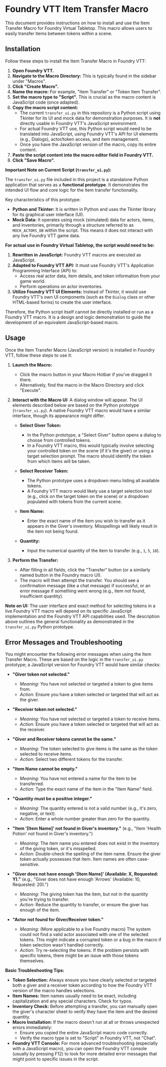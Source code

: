 # Foundry VTT Item Transfer Macro

This document provides instructions on how to install and use the Item Transfer Macro for Foundry Virtual Tabletop. This macro allows users to easily transfer items between tokens within a scene.

## Installation

Follow these steps to install the Item Transfer Macro in Foundry VTT:

1.  **Open Foundry VTT.**
2.  **Navigate to the Macro Directory:** This is typically found in the sidebar under "Macros".
3.  **Click "Create Macro".**
4.  **Name the macro:** For example, "Item Transfer" or "Token Item Transfer".
5.  **Set the macro type to "Script".** This is crucial as the macro content is JavaScript code (once adapted).
6.  **Copy the macro script content:**
    *   The current `transfer_ui.py` in this repository is a Python script using Tkinter for its UI and mock data for demonstration purposes. It is **not** directly usable in Foundry VTT's JavaScript environment.
    *   For actual Foundry VTT use, this Python script would need to be translated into JavaScript, using Foundry VTT's API for UI elements (e.g., Dialogs), actor/token access, and item management.
    *   Once you have the JavaScript version of the macro, copy its entire content.
7.  **Paste the script content into the macro editor field in Foundry VTT.**
8.  **Click "Save Macro".**

**Important Note on Current Script (`transfer_ui.py`):**

The `transfer_ui.py` file included in this project is a standalone Python application that serves as a **functional prototype**. It demonstrates the intended UI flow and core logic for the item transfer functionality.

Key characteristics of this prototype:
*   **Python and Tkinter:** It is written in Python and uses the Tkinter library for its graphical user interface (UI).
*   **Mock Data:** It operates using mock (simulated) data for actors, items, and inventories, primarily through a structure referred to as `MOCK_ACTORS_DB` within the script. This means it does not interact with any live Foundry VTT game data.

**For actual use in Foundry Virtual Tabletop, the script would need to be:**
1.  **Rewritten in JavaScript:** Foundry VTT macros are executed as JavaScript.
2.  **Adapted to Foundry VTT API:** It must use Foundry VTT's Application Programming Interface (API) to:
    *   Access real actor data, item details, and token information from your game world.
    *   Perform operations on actor inventories.
3.  **Utilize Foundry VTT UI Elements:** Instead of Tkinter, it would use Foundry VTT's own UI components (such as the `Dialog` class or other HTML-based forms) to create the user interface.

Therefore, the Python script itself cannot be directly installed or run as a Foundry VTT macro. It is a design and logic demonstration to guide the development of an equivalent JavaScript-based macro.

## Usage

Once the Item Transfer Macro (JavaScript version) is installed in Foundry VTT, follow these steps to use it:

1.  **Launch the Macro:**
    *   Click the macro button in your Macro Hotbar if you've dragged it there.
    *   Alternatively, find the macro in the Macro Directory and click "Execute".

2.  **Interact with the Macro UI:**
    A dialog window will appear. The UI elements described below are based on the Python prototype (`transfer_ui.py`). A native Foundry VTT macro would have a similar interface, though its appearance might differ.

    *   **Select Giver Token:**
        *   In the Python prototype, a "Select Giver" button opens a dialog to choose from controlled tokens.
        *   In a Foundry VTT macro, this would typically involve selecting your controlled token on the scene (if it's the giver) or using a target selection prompt. The macro should identify the token from which items will be taken.

    *   **Select Receiver Token:**
        *   The Python prototype uses a dropdown menu listing all available tokens.
        *   A Foundry VTT macro would likely use a target selection tool (e.g., click on the target token on the scene) or a dropdown populated with tokens from the current scene.

    *   **Item Name:**
        *   Enter the exact name of the item you wish to transfer as it appears in the Giver's inventory. Misspellings will likely result in the item not being found.

    *   **Quantity:**
        *   Input the numerical quantity of the item to transfer (e.g., `1`, `5`, `10`).

3.  **Perform the Transfer:**
    *   After filling in all fields, click the "Transfer" button (or a similarly named button in the Foundry macro UI).
    *   The macro will then attempt the transfer. You should see a confirmation message (like a chat message) if successful, or an error message if something went wrong (e.g., item not found, insufficient quantity).

**Note on UI:** The user interface and exact method for selecting tokens in a live Foundry VTT macro will depend on its specific JavaScript implementation and the Foundry VTT API capabilities used. The description above outlines the general functionality as demonstrated in the `transfer_ui.py` Python prototype.

## Error Messages and Troubleshooting

You might encounter the following error messages when using the Item Transfer Macro. These are based on the logic in the `transfer_ui.py` prototype; a JavaScript version for Foundry VTT would have similar checks:

*   **"Giver token not selected."**
    *   *Meaning:* You have not selected or targeted a token to give items from.
    *   *Action:* Ensure you have a token selected or targeted that will act as the giver.

*   **"Receiver token not selected."**
    *   *Meaning:* You have not selected or targeted a token to receive items.
    *   *Action:* Ensure you have a token selected or targeted that will act as the receiver.

*   **"Giver and Receiver tokens cannot be the same."**
    *   *Meaning:* The token selected to give items is the same as the token selected to receive items.
    *   *Action:* Select two different tokens for the transfer.

*   **"Item Name cannot be empty."**
    *   *Meaning:* You have not entered a name for the item to be transferred.
    *   *Action:* Type the exact name of the item in the "Item Name" field.

*   **"Quantity must be a positive integer."**
    *   *Meaning:* The quantity entered is not a valid number (e.g., it's zero, negative, or text).
    *   *Action:* Enter a whole number greater than zero for the quantity.

*   **"Item '[Item Name]' not found in Giver's inventory."** (e.g., "Item 'Health Potion' not found in Giver's inventory.")
    *   *Meaning:* The item name you entered does not exist in the inventory of the giving token, or it's misspelled.
    *   *Action:* Double-check the spelling of the item name. Ensure the giver token actually possesses that item. Item names are often case-sensitive.

*   **"Giver does not have enough '[Item Name]' (Available: X, Requested: Y)."** (e.g., "Giver does not have enough 'Arrows' (Available: 10, Requested: 20).")
    *   *Meaning:* The giving token has the item, but not in the quantity you're trying to transfer.
    *   *Action:* Reduce the quantity to transfer, or ensure the giver has enough of the item.

*   **"Actor not found for Giver/Receiver token."**
    *   *Meaning:* (More applicable to a live Foundry macro) The system could not find a valid actor associated with one of the selected tokens. This might indicate a corrupted token or a bug in the macro if token selection wasn't handled correctly.
    *   *Action:* Try re-selecting the tokens. If the problem persists with specific tokens, there might be an issue with those tokens themselves.

**Basic Troubleshooting Tips:**

*   **Token Selection:** Always ensure you have clearly selected or targeted both a giver and a receiver token according to how the Foundry VTT version of the macro handles selections.
*   **Item Names:** Item names usually need to be exact, including capitalization and any special characters. Check for typos.
*   **Inventory Check:** Before attempting a transfer, you can manually open the giver's character sheet to verify they have the item and the desired quantity.
*   **Macro Installation:** If the macro doesn't run at all or throws unexpected errors immediately:
    *   Ensure you copied the entire JavaScript macro code correctly.
    *   Verify the macro type is set to "Script" in Foundry VTT, not "Chat".
*   **Foundry VTT Console:** For more advanced troubleshooting (especially with a JavaScript macro), you can open the Foundry VTT console (usually by pressing F12) to look for more detailed error messages that might point to specific issues in the script.
